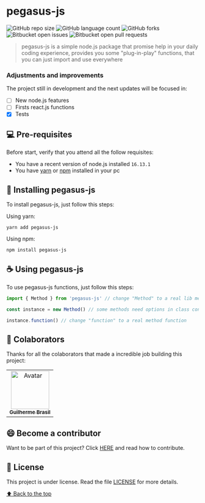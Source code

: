 # pegasus-js

![GitHub repo size](https://img.shields.io/github/repo-size/gbrasil720/pegasus-js?style=for-the-badge)
![GitHub language count](https://img.shields.io/github/languages/count/gbrasil720/pegasus-js?style=for-the-badge)
![GitHub forks](https://img.shields.io/github/forks/gbrasil720/pegasus-js?style=for-the-badge)
![Bitbucket open issues](https://img.shields.io/bitbucket/issues/gbrasil720/pegasus-js?style=for-the-badge)
![Bitbucket open pull requests](https://img.shields.io/bitbucket/pr-raw/gbrasil720/pegasus-js?style=for-the-badge)

> pegasus-js is a simple node.js package that promise help in your daily coding experience, provides you some "plug-in-play" functions, that you can just import and use everywhere

### Adjustments and improvements

The project still in development and the next updates will be focused in:

- [ ] New node.js features
- [ ] Firsts react.js functions
- [x] Tests

## 💻 Pre-requisites

Before start, verify that you attend all the follow requisites:

- You have a recent version of node.js installed `16.13.1`
- You have [yarn](https://classic.yarnpkg.com/en/docs/install/#windows-stable) or [npm](https://www.npmjs.com/) installed in your pc

## 🚀 Installing pegasus-js

To install pegasus-js, just follow this steps:

Using yarn:

```
yarn add pegasus-js
```

Using npm:

```
npm install pegasus-js
```

## ☕ Using pegasus-js

To use pegasus-js functions, just follow this steps:

```ts
import { Method } from 'pegasus-js' // change "Method" to a real lib method

const instance = new Method() // some methods need options in class constructor

instance.function() // change "function" to a real method function
```

## 🤝 Colaborators

Thanks for all the colaborators that made a incredible job building this project:

<table>
  <tr>
    <td align="center">
      <a href="#">
        <img src="https://github.com/gbrasil720.png" width="100px;" alt="Avatar"/><br>
        <sub>
          <b>Guilherme Brasil</b>
        </sub>
      </a>
    </td>
  </tr>
</table>

## 😄 Become a contributor<br>

Want to be part of this project? Click [HERE](CONTRIBUTING.md) and read how to contribute.

## 📝 License

This project is under license. Read the file [LICENSE](LICENSE.md) for more details.

[⬆ Back to the top](#pegasus-js)<br>
